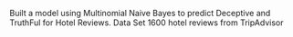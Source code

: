 Built a model using Multinomial Naive Bayes to predict Deceptive and TruthFul for Hotel Reviews.
Data Set 1600 hotel reviews from TripAdvisor

